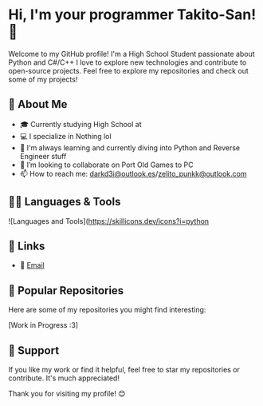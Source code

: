 # Hi, I'm your programmer Takito-San! 👋

Welcome to my GitHub profile! I'm a High School Student passionate about Python and C#/C++ I love to explore new technologies and contribute to open-source projects. Feel free to explore my repositories and check out some of my projects!

## 🚀 About Me

- 🎓 Currently studying High School at 
- 💻 I specialize in Nothing lol
- 🌱 I'm always learning and currently diving into Python and Reverse Engineer stuff
- 👯 I’m looking to collaborate on Port Old Games to PC
- 📫 How to reach me: darkd3i@outlook.es/zelito_punkk@outlook.com

## 🧑‍💻 Languages & Tools

![Languages and Tools](https://skillicons.dev/icons?i=python
## 🔗 Links
- 📧 [Email](mailto:[zelito_punkk@outlook.com])

## 📂 Popular Repositories

Here are some of my repositories you might find interesting:

[Work in Progress :3]

## 🙏 Support

If you like my work or find it helpful, feel free to star my repositories or contribute. It's much appreciated!

Thank you for visiting my profile! 😊
